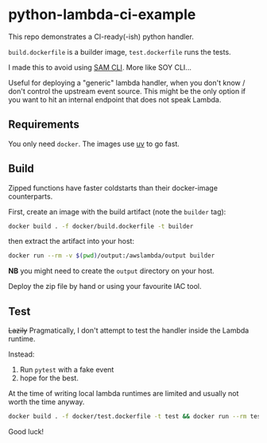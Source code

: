 # python-lambda-ci-example

This repo demonstrates a CI-ready(-ish) python handler.

`build.dockerfile` is a builder image, `test.dockerfile` runs the tests.

I made this to avoid using [SAM CLI](https://docs.aws.amazon.com/serverless-application-model/latest/developerguide/using-sam-cli.html). More like SOY CLI...

Useful for deploying a "generic" lambda handler, when you don't know / don't control the upstream event source. This might be the only option if you want to hit an internal endpoint that does not speak Lambda.

## Requirements

You only need `docker`. The images use [uv](https://github.com/astral-sh/uv/tree/main) to go fast.

## Build

Zipped functions have faster coldstarts than their docker-image counterparts.

First, create an image with the build artifact (note the `builder` tag):

```bash
docker build . -f docker/build.dockerfile -t builder
```

then extract the artifact into your host:

```bash
docker run --rm -v $(pwd)/output:/awslambda/output builder
```

__NB__ you might need to create the `output` directory on your host.

Deploy the zip file by hand or using your favourite IAC tool.

## Test

~~Lazily~~ Pragmatically, I don't attempt to test the handler inside the Lambda runtime.

Instead:

1. Run `pytest` with a fake event
2. hope for the best.

At the time of writing local lambda runtimes are limited and usually not worth the time anyway.

```bash
docker build . -f docker/test.dockerfile -t test && docker run --rm test
```

Good luck!
